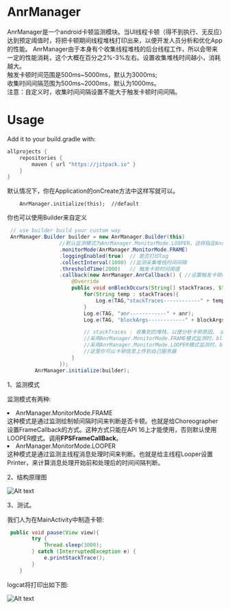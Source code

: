 # AnrManager
AnrManager是一个android卡顿监测模块。当UI线程卡顿（得不到执行、无反应）达到预定阈值时，将把卡顿期间线程堆栈打印出来，以便开发人员分析和优化App的性能。 
AnrManager由于本身有个收集线程堆栈的后台线程工作，所以会带来一定的性能消耗，这个大概在百分之2%-3%左右。设置收集堆栈时间越小，消耗越大。  
触发卡顿时间范围是500ms\~5000ms，默认为3000ms;  
收集时间间隔范围为500ms\~2000ms，默认为1000ms。  
注意：自定义时，收集时间间隔设置不能大于触发卡顿时间间隔。
# Usage
Add it to your build.gradle with:
```gradle
allprojects {
    repositories {
        maven { url "https://jitpack.io" }
    }
}
```

默认情况下，你在Application的onCreate方法中这样写就可以。

```
    AnrManager.initialize(this);  //default
```

你也可以使用Builder来自定义

```java
 // use builder build your custom way
 AnrManager.Builder builder = new AnrManager.Builder(this)
                 //默认监测模式为AnrManager.MonitorMode.LOOPER，这样指定AnrManager.MonitorMode.FRAME
                 .monitorMode(AnrManager.MonitorMode.FRAME)
                 .loggingEnabled(true)  // 是否打印log
                 .collectInterval(1000) //监测采集堆栈时间间隔
                 .thresholdTime(2000)   // 触发卡顿时间阈值
                 .callback(new AnrManager.AnrCallback() { //设置触发卡顿时回调
                     @Override
                     public void onBlockOccurs(String[] stackTraces, String anr, long... blockArgs) {
                         for(String temp : stackTraces){
                             Log.e(TAG,"stackTraces------------" + temp);
                         }
                         Log.e(TAG, "anr------------" + anr);
                         Log.e(TAG, "blockArgs------------" + blockArgs);

                         // stackTraces : 收集到的堆栈，以便分析卡顿原因。 anr : 如果应用发生ANR，这个就我ANR相关信息，没发生ANR，则为空。
                         //采用AnrManager.MonitorMode.FRAME模式监测时，blockArgs的size为1，blockArgs[0] 即是发生掉帧的数。
                         //采用AnrManager.MonitorMode.LOOPER模式监测时，blockArgs的size为2，blockArgs[0] 为UI线程卡顿时间值，blockArgs[1]为在此期间UI线程能执行到的时间。
                         //这里你可以卡顿信息上传到自己服务器
                     }
                 });
         AnrManager.initialize(builder);
```

1、监测模式

监测模式有两种:

<li>AnrManager.MonitorMode.FRAME</li>
这种模式是通过监测绘制帧间隔时间来判断是否卡顿。也就是给Choreographer设置FrameCallback的方式。这种方式只能在API 16上才能使用，否则默认使用LOOPER模式。调用<b>FPSFrameCallBack</b>。

<li>AnrManager.MonitorMode.LOOPER</li>
这种模式是通过监测主线程消息处理时间来判断。也就是给主线程Looper设置Printer，来计算消息处理开始前和处理后的时间间隔判断。

2、结构原理图

![Alt text](https://github.com/xuningjack/ANRManager/blob/master/images/anrmanager_design.png)

3、测试。

我们人为在MainActivity中制造卡顿:
```java
 public void pause(View view){
        try {
            Thread.sleep(3000);
        } catch (InterruptedException e) {
            e.printStackTrace();
        }
    }
```
logcat将打印出如下图:

![Alt text](https://github.com/xuningjack/ANRManager/blob/master/images/crashlog.png)





